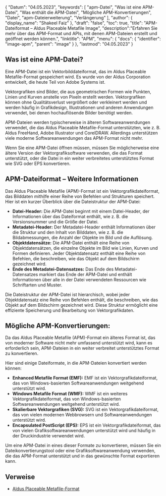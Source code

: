 {
"Datum": "04.05.2023",
  "keywords": [
"apm-Datei",
"Was ist eine APM-Datei",
"Was enthält die APM-Datei",
"Mögliche APM-Konvertierungen",
"Datei",
"apm-Dateierweiterung",
"Verlängerung"
],
  "author": {
"display_name": "Shakeel Faiz"
},
"draft": "false",
"toc": true,
"title": "APM-Dateiformat – Aldus Placeable Metafile Image",
  "description":"Erfahren Sie mehr über das APM-Format und APIs, mit denen APM-Dateien erstellt und geöffnet werden können.",
"linktitle": "APM",
  "menu": {
    "docs": {
      "identifier": "image-apm",
"parent": "image"
}
},
"lastmod": "04.05.2023"
}

## Was ist eine APM-Datei?

Eine APM-Datei ist ein Vektorbilddateiformat, das im Aldus Placeable Metafile-Format gespeichert wird. Es wurde von der Aldus Corporation entwickelt, die heute Teil von Adobe Systems ist.

Vektorgrafiken sind Bilder, die aus geometrischen Formen wie Punkten, Linien und Kurven anstelle von Pixeln erstellt werden. Vektorgrafiken können ohne Qualitätsverlust vergrößert oder verkleinert werden und werden häufig in Grafikdesign, Illustrationen und anderen Anwendungen verwendet, bei denen hochauflösende Bilder benötigt werden.

APM-Dateien werden typischerweise in älteren Softwareanwendungen verwendet, die das Aldus Placeable Metafile-Format unterstützten, wie z. B. Aldus FreeHand, Adobe Illustrator und CorelDRAW. Allerdings unterstützen viele moderne Softwareanwendungen das APM-Format nicht mehr.

Wenn Sie eine APM-Datei öffnen müssen, müssen Sie möglicherweise eine ältere Version der Vektorgrafiksoftware verwenden, die das Format unterstützt, oder die Datei in ein weiter verbreitetes unterstütztes Format wie SVG oder EPS konvertieren.

## APM-Dateiformat – Weitere Informationen

Das Aldus Placeable Metafile (APM)-Format ist ein Vektorgrafikdateiformat, das Bilddaten mithilfe einer Reihe von Befehlen und Strukturen speichert. Hier ist ein kurzer Überblick über die Dateistruktur der APM-Datei:

- **Datei-Header:** Die APM-Datei beginnt mit einem Datei-Header, der Informationen über das Dateiformat enthält, wie z. B. die Versionsnummer und die Größe der Datei.
- **Metadatei-Header:** Der Metadatei-Header enthält Informationen über die Struktur und den Inhalt von Bilddaten, wie z. B. die Bildabmessungen, die Anzahl der Objekte im Bild und die Auflösung.
- **Objektdatensätze:** Die APM-Datei enthält eine Reihe von Objektdatensätzen, die einzelne Objekte im Bild wie Linien, Kurven und Formen definieren. Jeder Objektdatensatz enthält eine Reihe von Befehlen, die beschreiben, wie das Objekt auf dem Bildschirm gezeichnet wird.
- **Ende des Metadatei-Datensatzes:** Das Ende des Metadatei-Datensatzes markiert das Ende der APM-Datei und enthält Informationen über alle in der Datei verwendeten Ressourcen wie Schriftarten und Muster.

Die Dateistruktur der APM-Datei ist hierarchisch, wobei jeder Objektdatensatz eine Reihe von Befehlen enthält, die beschreiben, wie das Objekt auf dem Bildschirm gezeichnet wird. Diese Struktur ermöglicht eine effiziente Speicherung und Bearbeitung von Vektorgrafikdaten.

## Mögliche APM-Konvertierungen:

Da das Aldus Placeable Metafile (APM)-Format ein älteres Format ist, das von moderner Software nicht mehr umfassend unterstützt wird, kann es erforderlich sein, APM-Dateien in ein weiter verbreitet unterstütztes Format zu konvertieren.

Hier sind einige Dateiformate, in die APM-Dateien konvertiert werden können:

- **Enhanced Metafile Format (EMF):** EMF ist ein Vektorgrafikdateiformat, das von Windows-basierten Softwareanwendungen weitgehend unterstützt wird.
- **Windows Metafile Format (WMF):** WMF ist ein weiteres Vektorgrafikdateiformat, das von Windows-basierten Softwareanwendungen weitgehend unterstützt wird.
- **Skalierbare Vektorgrafiken (SVG):** SVG ist ein Vektorgrafikdateiformat, das von vielen modernen Webbrowsern und Softwareanwendungen unterstützt wird.
- **Encapsulated PostScript (EPS):** EPS ist ein Vektorgrafikdateiformat, das von vielen Grafiksoftwareanwendungen unterstützt wird und häufig in der Druckindustrie verwendet wird.

Um eine APM-Datei in eines dieser Formate zu konvertieren, müssen Sie ein Dateikonvertierungstool oder eine Grafiksoftwareanwendung verwenden, die das APM-Format unterstützt und in das gewünschte Format exportieren kann.

## Verweise
* [Aldus Placeable Metafile-Format](https://ftp.zx.net.nz/pub/archive/ftp.microsoft.com/MISC/KB/en-us/129/658.HTM)

